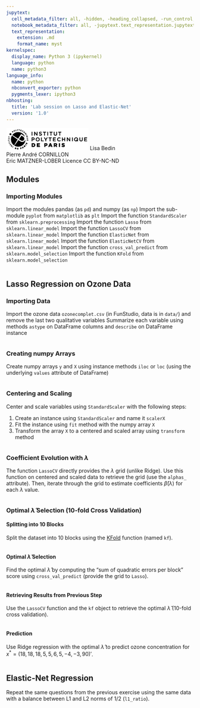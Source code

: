 ```yaml
---
jupytext:
  cell_metadata_filter: all, -hidden, -heading_collapsed, -run_control, -trusted
  notebook_metadata_filter: all, -jupytext.text_representation.jupytext_version, -jupytext.text_representation.format_version, -language_info.version, -language_info.codemirror_mode.version, -language_info.codemirror_mode, -language_info.file_extension, -language_info.mimetype, -toc
  text_representation:
    extension: .md
    format_name: myst
kernelspec:
  display_name: Python 3 (ipykernel)
  language: python
  name: python3
language_info:
  name: python
  nbconvert_exporter: python
  pygments_lexer: ipython3
nbhosting:
  title: 'Lab session on Lasso and Elastic-Net'
  version: '1.0'
---
```


<div class="licence">
<span><img src="media/logo_IPParis.png" /></span>
<span>Lisa Bedin<br />Pierre André CORNILLON<br />Eric MATZNER-LOBER</span>
<span>Licence CC BY-NC-ND</span>
</div>

## Modules



### Importing Modules



Import the modules pandas (as `pd`) and numpy (as `np`)
Import the sub-module `pyplot` from `matplotlib` as `plt`
Import the function `StandardScaler` from `sklearn.preprocessing`
Import the function `Lasso` from `sklearn.linear_model`
Import the function `LassoCV` from `sklearn.linear_model`
Import the function `ElasticNet` from `sklearn.linear_model`
Import the function `ElasticNetCV` from `sklearn.linear_model`
Import the function `cross_val_predict` from `sklearn.model_selection`
Import the function `KFold` from `sklearn.model_selection`



```{code-cell} python

```

## Lasso Regression on Ozone Data



### Importing Data



Import the ozone data `ozonecomplet.csv` (in FunStudio, data is in `data/`) and remove the last two qualitative variables
Summarize each variable using methods `astype` on DataFrame columns and `describe` on DataFrame instance




```{code-cell} python

```

### Creating numpy Arrays



Create numpy arrays `y` and `X` using instance methods `iloc` or `loc` (using the underlying `values` attribute of DataFrame)




```{code-cell} python

```

### Centering and Scaling



Center and scale variables using `StandardScaler` with the following steps:

1.  Create an instance using `StandardScaler` and name it `scalerX`
2.  Fit the instance using `fit` method with the numpy array `X`
3.  Transform the array `X` to a centered and scaled array using `transform` method




```{code-cell} python

```

### Coefficient Evolution with $\lambda$



The function `LassoCV` directly provides the $\lambda$ grid (unlike Ridge). Use this function on centered and scaled data to retrieve the grid (use the `alphas_` attribute). Then, iterate through the grid to estimate coefficients $\hat\beta(\lambda)$ for each $\lambda$ value.




```{code-cell} python

```

### Optimal $\hat\lambda$ Selection (10-fold Cross Validation)



#### Splitting into 10 Blocks



Split the dataset into 10 blocks using the [KFold](https://scikit-learn.org/stable/modules/generated/sklearn.model_selection.KFold.html#sklearn.model_selection.KFold) function (named `kf`).




```{code-cell} python

```

#### Optimal $\hat\lambda$ Selection



Find the optimal $\hat\lambda$ by computing the &ldquo;sum of quadratic errors per block&rdquo; score using `cross_val_predict` (provide the grid to `Lasso`).




```{code-cell} python

```

#### Retrieving Results from Previous Step



Use the `LassoCV` function and the `kf` object to retrieve the optimal $\hat\lambda$ (10-fold cross validation).




```{code-cell} python

```

#### Prediction



Use Ridge regression with the optimal $\hat\lambda$ to predict ozone concentration for $x^*=(18, 18, 18, 5, 5, 6, 5, -4, -3, 90)'$.




```{code-cell} python

```

## Elastic-Net Regression



Repeat the same questions from the previous exercise using the same data with a balance between L1 and L2 norms of 1/2 (`l1_ratio`).




```{code-cell} python

```
